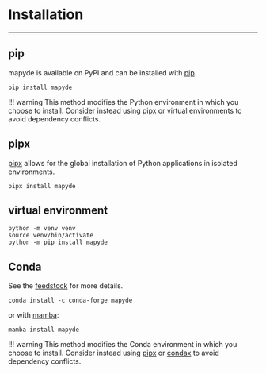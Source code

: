 # Installation

---

## pip

mapyde is available on PyPI and can be installed with [pip](https://pip.pypa.io).

```
pip install mapyde
```

!!! warning
    This method modifies the Python environment in which you choose to install. Consider instead using [pipx](#pipx) or virtual environments to avoid dependency conflicts.

## pipx

[pipx](https://github.com/pypa/pipx) allows for the global installation of Python applications in isolated environments.

```
pipx install mapyde
```

## virtual environment

```
python -m venv venv
source venv/bin/activate
python -m pip install mapyde
```

## Conda

See the [feedstock](https://github.com/conda-forge/mapyde-feedstock) for more details.

```
conda install -c conda-forge mapyde
```

or with [mamba](https://github.com/mamba-org/mamba):

```
mamba install mapyde
```

!!! warning
    This method modifies the Conda environment in which you choose to install. Consider instead using [pipx](#pipx) or [condax](https://github.com/mariusvniekerk/condax) to avoid dependency conflicts.
